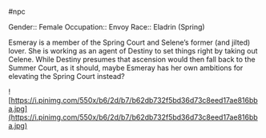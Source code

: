 #npc 

Gender:: Female
Occupation:: Envoy
Race:: Eladrin (Spring)

Esmeray is a member of the Spring Court and Selene’s former (and jilted) lover. She is working as an agent of Destiny to set things right by taking out Celene. While Destiny presumes that ascension would then fall back to the Summer Court, as it should, maybe Esmeray has her own ambitions for elevating the Spring Court instead?

![https://i.pinimg.com/550x/b6/2d/b7/b62db732f5bd36d73c8eed17ae816bba.jpg](https://i.pinimg.com/550x/b6/2d/b7/b62db732f5bd36d73c8eed17ae816bba.jpg)
